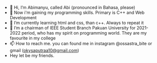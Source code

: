 - 👋 Hi, I’m Abimanyu, called Abi (pronounced in Bahasa, please)
- 👀 Now i'm gaining my programming skills. Primary is C++ and Web Development
- 🌱 I’m currently learning html and css, than c++. Always to repeat it
- 💞️ I’m a chairman of IEEE Student Branch Pakuan University for 2021-2022 period, who has my spirit on programming world. They are my favourite in my college
- 📫 How to reach me. you can found me in instagram @ossastra_bite or gmail (okysaputraa10@gmail.com)
- Hey let be my friends.
<!---
ossascyber/ossascyber is a ✨ special ✨ repository because its `README.md` (this file) appears on your GitHub profile.
You can click the Preview link to take a look at your changes.
--->
